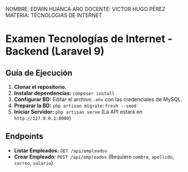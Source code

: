 NOMBRE:	    EDWIN HUANCA ARO
DOCENTE:	VICTOR HUGO PÉREZ
MATERIA:	TÉCNOLOGIAS DE INTERNET

# Examen Tecnologías de Internet - Backend (Laravel 9)

## Guía de Ejecución

1.  **Clonar el repositorio.**
2.  **Instalar dependencias:** `composer install`
3.  **Configurar BD:** Editar el archivo `.env` con las credenciales de MySQL.
4.  **Preparar la BD:** `php artisan migrate:fresh --seed`
5.  **Iniciar Servidor:** `php artisan serve` (La API estará en `http://127.0.0.1:8000`)

## Endpoints

* **Listar Empleados:** `GET /api/empleados`
* **Crear Empleado:** `POST /api/empleados` (Requiere `nombre`, `apellido`, `correo`, `salario`)